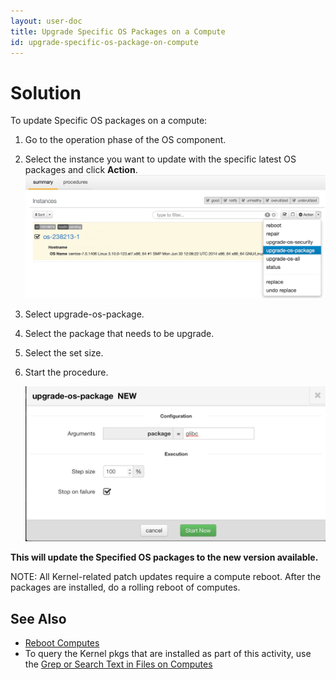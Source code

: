 ```yaml
---
layout: user-doc
title: Upgrade Specific OS Packages on a Compute
id: upgrade-specific-os-package-on-compute
---
```


# Solution

To update Specific OS packages on a compute:

1. Go to the operation phase of the OS component.
2. Select the instance you want to update with the specific latest OS packages and click **Action**.
    ![Upgrade Specific OS Package Compute](/assets/docs/local/images/upgrade-specific-os-package-on-compute.png)
3. Select upgrade-os-package.
4. Select the package that needs to be upgrade.
5. Select the set size.
6. Start the procedure.
  
    ![Upgrade Specific OS Package Compute New](/assets/docs/local/images/upgrade-specific-os-package-on-compute-new.png)

**This will update the Specified OS packages to the new version available.**

NOTE: All Kernel-related patch updates require a compute reboot. After the packages are installed, do a rolling reboot of computes.

## See Also


* <a href="/user/operation/reboot-computes.html">Reboot Computes</a>
* To query the Kernel pkgs that are installed as part of this activity, use the 
<a href="/user/howto/grep-or-search-text-in-files-on-computes.html">Grep or Search Text in Files on Computes</a>



